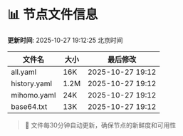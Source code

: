 # 📊 节点文件信息

**更新时间**: 2025-10-27 19:12:25 北京时间

| 文件名 | 大小 | 最后修改 |
|--------|------|----------|
| all.yaml | 16K | 2025-10-27 19:12 |
| history.yaml | 1.2M | 2025-10-27 19:12 |
| mihomo.yaml | 24K | 2025-10-27 19:12 |
| base64.txt | 13K | 2025-10-27 19:12 |

> 🔄 文件每30分钟自动更新，确保节点的新鲜度和可用性
